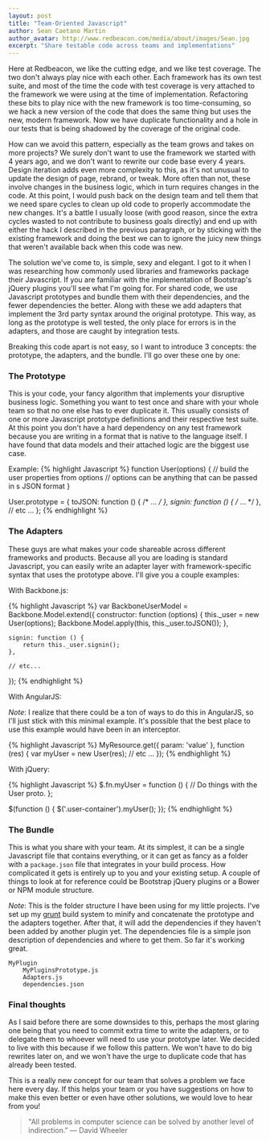 ```yaml
---
layout: post
title: "Team-Oriented Javascript"
author: Sean Caetano Martin
author_avatar: http://www.redbeacon.com/media/about/images/Sean.jpg
excerpt: "Share testable code across teams and implementations"
---
```


Here at Redbeacon, we like the cutting edge, and we like test coverage. The two don't always play nice with each other. Each framework has its own test suite, and most of the time the code with test coverage is very attached to the framework we were using at the time of implementation. Refactoring these bits to play nice with the new framework is too time-consuming, so we hack a new version of the code that does the same thing but uses the new, modern framework. Now we have duplicate functionality and a hole in our tests that is being shadowed by the coverage of the original code.

How can we avoid this pattern, especially as the team grows and takes on more projects? We surely don't want to use the framework we started with 4 years ago, and we don't want to rewrite our code base every 4 years. Design iteration adds even more complexity to this, as it's not unusual to update the design of page, rebrand, or tweak. More often than not, these involve changes in the business logic, which in turn requires changes in the code. At this point, I would push back on the design team and tell them that we need spare cycles to clean up old code to properly accommodate the new changes. It's a battle I usually loose (with good reason, since the extra cycles wasted to not contribute to business goals directly) and end up with either the hack I described in the previous paragraph, or by sticking with the existing framework and doing the best we can to ignore the juicy new things that weren't available back when this code was new.

The solution we've come to, is simple, sexy and elegant. I got to it when I was researching how commonly used libraries and frameworks package their Javascript. If you are familiar with the implementation of Bootstrap's jQuery plugins you'll see what I'm going for. For shared code, we use Javascript prototypes and bundle them with their dependencies, and the fewer dependencies the better. Along with these we add adapters that implement the 3rd party syntax around the original prototype. This way, as long as the prototype is well tested, the only place for errors is in the adapters, and those are caught by integration tests.

Breaking this code apart is not easy, so I want to introduce 3 concepts: the prototype, the adapters, and the bundle. I'll go over these one by one:

### The Prototype

This is your code, your fancy algorithm that implements your disruptive business logic. Something you want to test once and share with your whole team so that no one else has to ever duplicate it. This usually consists of one or more Javascript prototype definitions and their respective test suite. At this point you don't have a hard dependency on any test framework because you are writing in a format that is native to the language itself. I have found that data models and their attached logic are the biggest use case.

Example:
{% highlight Javascript %}
function User(options) {
    // build the user properties from options
    // options can be anything that can be passed in s JSON format
}

User.prototype = {
    toJSON: function () { /* ... */ },
    signin: function () { /* ... */ },
    // etc ...
};
{% endhighlight %}

### The Adapters

These guys are what makes your code shareable across different frameworks and products. Because all you are loading is standard Javascript, you can easily write an adapter layer with framework-specific syntax that uses the prototype above. I'll give you a couple examples:

With Backbone.js:

{% highlight Javascript %}
var BackboneUserModel = Backbone.Model.extend({
    constructor: function (options) {
        this._user = new User(options);
        Backbone.Model.apply(this, this._user.toJSON());
    },

    signin: function () {
        return this._user.signin();
    },

    // etc...
});
{% endhighlight %}

With AngularJS:

*Note*: I realize that there could be a ton of ways to do this in AngularJS, so I'll just stick with this minimal example. It's possible that the best place to use this example would have been in an interceptor.

{% highlight Javascript %}
MyResource.get({ param: 'value' }, function (res) {
    var myUser = new User(res);
    // etc ...
});
{% endhighlight %}

With jQuery:

{% highlight Javascript %}
$.fn.myUser = function () {
    // Do things with the User proto.
};

$(function () {
    $('.user-container').myUser();
});
{% endhighlight %}

### The Bundle

This is what you share with your team. At its simplest, it can be a single Javascript file that contains everything, or it can get as fancy as a folder with a `package.json` file that integrates in your build process.  How complicated it gets is entirely up to you and your existing setup. A couple of things to look at for reference could be Bootstrap jQuery plugins or a Bower or NPM module structure. 

*Note*: This is the folder structure I have been using for my little projects. I've set up my [grunt](http://gruntjs.com/) build system to minify and concatenate the prototype and the adapters together. After that, it will add the dependencies if they haven't been added by another plugin yet. The dependencies file is a simple json description of dependencies and where to get them. So far it's working great.

    MyPlugin
        MyPluginsPrototype.js
        Adapters.js
        dependencies.json

### Final thoughts

As I said before there are some downsides to this, perhaps the most glaring one being that you need to commit extra time to write the adapters, or to delegate them to whoever will need to use your prototype later. We decided to live with this because if we follow this pattern. We won't have to do big rewrites later on, and we won't have the urge to duplicate code that has already been tested.

This is a really new concept for our team that solves a problem we face here every day. If this helps your team or you have suggestions on how to make this even better or even have other solutions, we would love to hear from you!

> "All problems in computer science can be solved by another level of indirection."
> — David Wheeler
